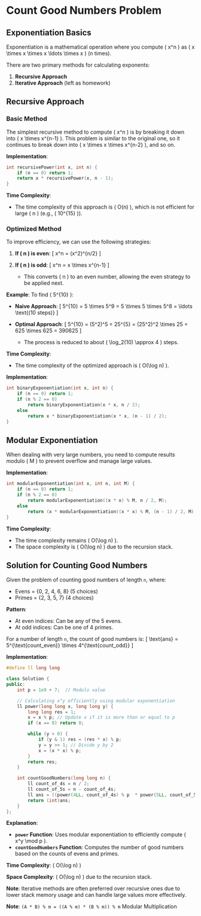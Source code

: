 # Count Good Numbers Problem

## Exponentiation Basics

Exponentiation is a mathematical operation where you compute \( x^n \) as \( x \times x \times x \ldots \times x \) (n times).

There are two primary methods for calculating exponents:

1. **Recursive Approach**
2. **Iterative Approach** (left as homework)

## Recursive Approach

### Basic Method

The simplest recursive method to compute \( x^n \) is by breaking it down into \( x \times x^{n-1} \). This problem is similar to the original one, so it continues to break down into \( x \times x \times x^{n-2} \), and so on.

**Implementation**:

```cpp
int recursivePower(int x, int n) {
    if (n == 0) return 1;
    return x * recursivePower(x, n - 1);
}
```

**Time Complexity**:

- The time complexity of this approach is \( O(n) \), which is not efficient for large \( n \) (e.g., \( 10^{15} \)).

### Optimized Method

To improve efficiency, we can use the following strategies:

1. **If \( n \) is even**:
   \[ x^n = (x^2)^{n/2} \]

2. **If \( n \) is odd**:
   \[ x^n = x \times x^{n-1} \]
   - This converts \( n \) to an even number, allowing the even strategy to be applied next.

**Example**:
To find \( 5^{10} \):

- **Naive Approach**:
  \[ 5^{10} = 5 \times 5^9 = 5 \times 5 \times 5^8 = \ldots \text{(10 steps)} \]

- **Optimal Approach**:
  \[ 5^{10} = (5^2)^5 = 25^{5} = (25^2)^2 \times 25 = 625 \times 625 = 390625 \]
  - The process is reduced to about \( \log_2(10) \approx 4 \) steps.

**Time Complexity**:

- The time complexity of the optimized approach is \( O(\log n) \).

**Implementation**:

```cpp
int binaryExponentiation(int x, int n) {
    if (n == 0) return 1;
    if (n % 2 == 0)        
        return binaryExponentiation(x * x, n / 2);
    else                             
        return x * binaryExponentiation(x * x, (n - 1) / 2);
}
```

## Modular Exponentiation

When dealing with very large numbers, you need to compute results modulo \( M \) to prevent overflow and manage large values.

**Implementation**:

```cpp
int modularExponentiation(int x, int n, int M) {
    if (n == 0) return 1;
    if (n % 2 == 0)        
        return modularExponentiation((x * x) % M, n / 2, M);
    else                             
        return (x * modularExponentiation((x * x) % M, (n - 1) / 2, M)) % M;
}
```

**Time Complexity**:

- The time complexity remains \( O(\log n) \).
- The space complexity is \( O(\log n) \) due to the recursion stack.

## Solution for Counting Good Numbers

Given the problem of counting good numbers of length `n`, where:

- Evens = {0, 2, 4, 6, 8} (5 choices)
- Primes = {2, 3, 5, 7} (4 choices)

**Pattern**:

- At even indices: Can be any of the 5 evens.
- At odd indices: Can be one of 4 primes.

For a number of length `n`, the count of good numbers is:
\[ \text{ans} = 5^{\text{count\_even}} \times 4^{\text{count\_odd}} \]

**Implementation**:

```cpp
#define ll long long

class Solution {
public:
    int p = 1e9 + 7;  // Modulo value

    // Calculating x^y efficiently using modular exponentiation
    ll power(long long x, long long y) {
        long long res = 1;    
        x = x % p; // Update x if it is more than or equal to p
        if (x == 0) return 0; 

        while (y > 0) {
            if (y & 1) res = (res * x) % p;
            y = y >> 1; // Divide y by 2
            x = (x * x) % p;
        }
        return res;
    }

    int countGoodNumbers(long long n) {
        ll count_of_4s = n / 2;
        ll count_of_5s = n - count_of_4s;
        ll ans = ((power(4LL, count_of_4s) % p  * power(5LL, count_of_5s) % p) % p);
        return (int)ans;
    }
};
```

**Explanation**:

- **`power` Function**: Uses modular exponentiation to efficiently compute \( x^y \mod p \).
- **`countGoodNumbers` Function**: Computes the number of good numbers based on the counts of evens and primes.

**Time Complexity**: \( O(\log n) \)

**Space Complexity**: \( O(\log n) \) due to the recursion stack.

**Note**: Iterative methods are often preferred over recursive ones due to lower stack memory usage and can handle large values more effectively.

**Note**: `(A * B) % m = ((A % m) * (B % m)) % m` Modular Multiplication
